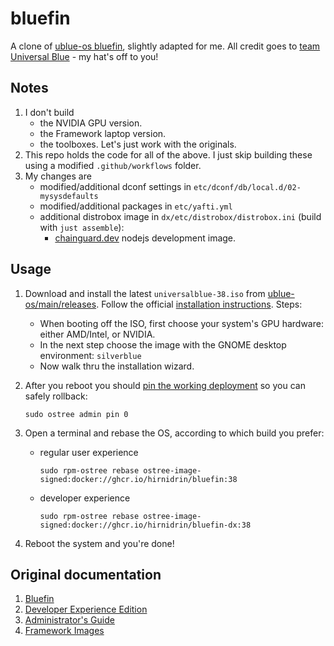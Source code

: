 # bluefin

A clone of [ublue-os bluefin](https://github.com/ublue-os/bluefin), slightly adapted for me. All credit goes to [team Universal Blue](https://universal-blue.org/) - my hat's off to you!

## Notes

1. I don't build
   * the NVIDIA GPU version.
   * the Framework laptop version.
   * the toolboxes. Let's just work with the originals.
1. This repo holds the code for all of the above. I just skip building these using a modified `.github/workflows` folder.
1. My changes are
   * modified/additional dconf settings in `etc/dconf/db/local.d/02-mysysdefaults`
   * modified/additional packages in `etc/yafti.yml`
   * additional distrobox image in `dx/etc/distrobox/distrobox.ini` (build with `just assemble`):
     * [chainguard.dev](https://edu.chainguard.dev/chainguard/chainguard-images/reference/node/image_specs/) nodejs development image.

## Usage

1. Download and install the latest `universalblue-38.iso` from [ublue-os/main/releases](https://github.com/ublue-os/main/releases). Follow the official [installation instructions](https://ublue.it/installation/). Steps:
   * When booting off the ISO, first choose your system's GPU hardware: either AMD/Intel, or NVIDIA.
   * In the next step choose the image with the GNOME desktop environment: `silverblue`
   * Now walk thru the installation wizard.

2. After you reboot you should [pin the working deployment](https://docs.fedoraproject.org/en-US/fedora-silverblue/faq/#_about_using_silverblue) so you can safely rollback:

       sudo ostree admin pin 0

3. Open a terminal and rebase the OS, according to which build you prefer:
   * regular user experience

         sudo rpm-ostree rebase ostree-image-signed:docker://ghcr.io/hirnidrin/bluefin:38

   * developer experience

         sudo rpm-ostree rebase ostree-image-signed:docker://ghcr.io/hirnidrin/bluefin-dx:38

4. Reboot the system and you're done!

## Original documentation

1. [Bluefin](https://universal-blue.org/images/bluefin/)
2. [Developer Experience Edition](https://universal-blue.org/images/bluefin/developer-experience/)
3. [Administrator's Guide](https://universal-blue.org/images/bluefin/admin/)
4. [Framework Images](https://universal-blue.org/images/bluefin/framework/)
